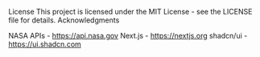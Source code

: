 License
This project is licensed under the MIT License - see the LICENSE file for details.
Acknowledgments

NASA APIs - https://api.nasa.gov
Next.js - https://nextjs.org
shadcn/ui - https://ui.shadcn.com